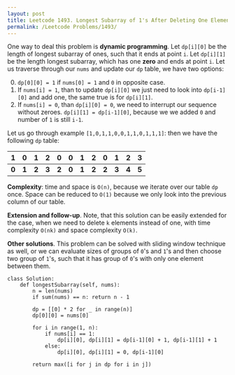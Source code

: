 ```yaml
---
layout: post
title: Leetcode 1493. Longest Subarray of 1's After Deleting One Element
permalink: /Leetcode Problems/1493/
---
```


One way to deal this problem is **dynamic programming**. Let `dp[i][0]` be the length of longest subarray of ones, such that it ends at point `i`. Let `dp[i][1]` be the length longest subarray, which has one **zero** and ends at point `i`. Let us traverse through our `nums` and update our `dp` table, we have two options:

0. `dp[0][0] = 1` if `nums[0] = 1` and `0` in opposite case.
1. If `nums[i] = 1`, than to update `dp[i][0]` we just need to look into `dp[i-1][0]` and add one, the same true is for `dp[i][1]`.
2. If `nums[i] = 0`, than `dp[i][0] = 0`, we need to interrupt our sequence without zeroes. `dp[i][1] = dp[i-1][0]`, because we we added `0` and number of `1` is still `i-1`. 

Let us go through example `[1,0,1,1,0,0,1,1,0,1,1,1]`:
then we have the following `dp` table:

| 1     | 0     | 1     | 2     | 0     | 0     | 1     | 2     | 0     | 1     | 2     | 3     |
|-------|-------|-------|-------|-------|-------|-------|-------|-------|-------|-------|-------|
| **0** | **1** | **2** | **3** | **2** | **0** | **1** | **2** | **2** | **3** | **4** | **5** |


**Complexity**: time and space is `O(n)`, because we iterate over our table `dp` once. Space can be reduced to `O(1)` because we only look into the previous column of our table.

**Extension and follow-up**. Note, that this solution can be easily extended for the case, when we need to delete `k` elements instead of one, with time complexity `O(nk)` and space complexity `O(k)`.

**Other solutions**. This problem can be solved with sliding window technique as well, or we can evaluate sizes of groups of `0`'s and `1`'s and then choose two group of `1`'s, such that it has group of `0`'s with only one element between them. 


```
class Solution:
    def longestSubarray(self, nums):
        n = len(nums)
        if sum(nums) == n: return n - 1
        
        dp = [[0] * 2 for _ in range(n)]
        dp[0][0] = nums[0]
        
        for i in range(1, n):
            if nums[i] == 1:
                dp[i][0], dp[i][1] = dp[i-1][0] + 1, dp[i-1][1] + 1
            else:
                dp[i][0], dp[i][1] = 0, dp[i-1][0]
        
        return max([i for j in dp for i in j])  
```